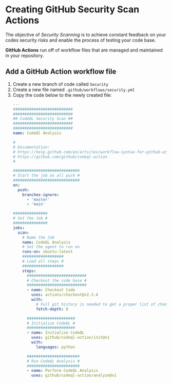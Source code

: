 # Creating GitHub Security Scan Actions

The objective of *Security Scanning* is to achieve constant feedback on your codes security risks and enable the process of testing your code base.

**GitHub Actions** run off of workflow files that are managed and maintained in your repository.

## Add a GitHub Action workflow file

1. Create a new branch of code called `Security`
1. Create a new file named `.github/workflows/security.yml`
1. Copy the code below to the newly created file:
    ```yml
    ---
    ##########################
    ##########################
    ## CodeQL Security Scan ##
    ##########################
    ##########################
    name: CodeQl Analysis

    #
    # Documentation:
    # https://help.github.com/en/articles/workflow-syntax-for-github-actions
    # https://github.com/github/codeql-action
    #

    #############################
    # Start the job on all push #
    #############################
    on:
      push:
        branches-ignore:
          - 'master'
          - 'main'

    ###############
    # Set the Job #
    ###############
    jobs:
      scan:
        # Name the Job
        name: CodeQL Analysis
        # Set the agent to run on
        runs-on: ubuntu-latest
        ##################
        # Load all steps #
        ##################
        steps:
          ##########################
          # Checkout the code base #
          ##########################
          - name: Checkout Code
            uses: actions/checkout@v2.3.4
            with:
              # Full git history is needed to get a proper list of changed files
              fetch-depth: 0

          #####################
          # Initialize CodeQL #
          #####################
          - name: Initialize CodeQL
            uses: github/codeql-action/init@v1
            with:
              languages: python

          #######################
          # Run CodeQL Analysis #
          #######################
          - name: Perform CodeQL Analysis
            uses: github/codeql-action/analyze@v1
    ```
